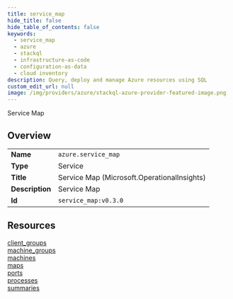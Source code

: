 ```yaml
---
title: service_map
hide_title: false
hide_table_of_contents: false
keywords:
  - service_map
  - azure
  - stackql
  - infrastructure-as-code
  - configuration-as-data
  - cloud inventory
description: Query, deploy and manage Azure resources using SQL
custom_edit_url: null
image: /img/providers/azure/stackql-azure-provider-featured-image.png
---
```

Service Map  
    

## Overview
<table><tbody>
<tr><td><b>Name</b></td><td><code>azure.service_map</code></td></tr>
<tr><td><b>Type</b></td><td>Service</td></tr>
<tr><td><b>Title</b></td><td>Service Map (Microsoft.OperationalInsights)</td></tr>
<tr><td><b>Description</b></td><td>Service Map</td></tr>
<tr><td><b>Id</b></td><td><code>service_map:v0.3.0</code></td></tr>
</tbody></table>

## Resources
<div class="row">
<div class="providerDocColumn">
<a href="/providers/azure/service_map/client_groups/">client_groups</a><br />
<a href="/providers/azure/service_map/machine_groups/">machine_groups</a><br />
<a href="/providers/azure/service_map/machines/">machines</a><br />
<a href="/providers/azure/service_map/maps/">maps</a><br />
</div>
<div class="providerDocColumn">
<a href="/providers/azure/service_map/ports/">ports</a><br />
<a href="/providers/azure/service_map/processes/">processes</a><br />
<a href="/providers/azure/service_map/summaries/">summaries</a><br />
</div>
</div>

